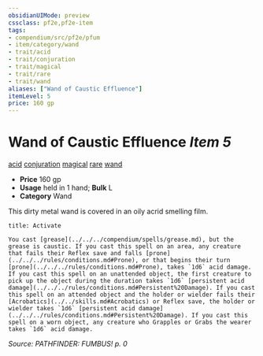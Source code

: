 ```yaml
---
obsidianUIMode: preview
cssclass: pf2e,pf2e-item
tags:
- compendium/src/pf2e/pfum
- item/category/wand
- trait/acid
- trait/conjuration
- trait/magical
- trait/rare
- trait/wand
aliases: ["Wand of Caustic Effluence"]
itemLevel: 5
price: 160 gp
---
```

# Wand of Caustic Effluence *Item 5*  
[acid](../../../rules/traits/acid.md)  [conjuration](../../../rules/traits/conjuration.md)  [magical](../../../rules/traits/magical.md)  [rare](../../../rules/traits/rare.md)  [wand](../../../rules/traits/wand.md)  

- **Price** 160 gp
- **Usage** held in 1 hand; **Bulk** L
- **Category** Wand

This dirty metal wand is covered in an oily acrid smelling film.

```ad-embed-ability
title: Activate

You cast [grease](../../../compendium/spells/grease.md), but the grease is caustic. If you cast this spell on an area, any creature that fails their Reflex save and falls [prone](../../../rules/conditions.md#Prone), or that begins their turn [prone](../../../rules/conditions.md#Prone), takes `1d6` acid damage. If you cast this spell on an unattended object, the first creature to pick up the object during the duration takes `1d6` [persistent acid damage](../../../rules/conditions.md#Persistent%20Damage). If you cast this spell on an attended object and the holder or wielder fails their [Acrobatics](../../skills.md#Acrobatics) or Reflex save, the holder or wielder takes `1d6` [persistent acid damage](../../../rules/conditions.md#Persistent%20Damage). If you cast this spell on a worn object, any creature who Grapples or Grabs the wearer takes `1d6` acid damage.
```

*Source: PATHFINDER: FUMBUS! p. 0*
